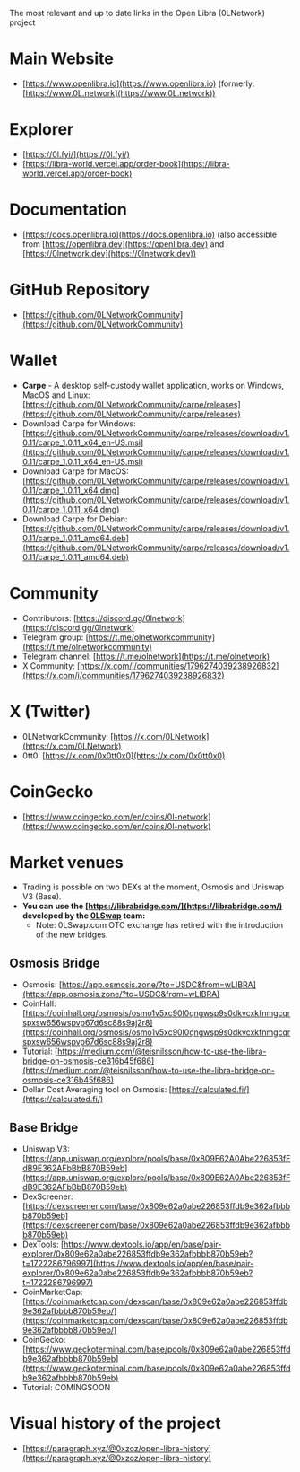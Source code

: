 The most relevant and up to date links in the Open Libra (0LNetwork) project

# Main Website

- [https://www.openlibra.io](https://www.openlibra.io) (formerly: [https://www.0L.network](https://www.0L.network))

# Explorer

- [https://0l.fyi/](https://0l.fyi/)
- [https://libra-world.vercel.app/order-book](https://libra-world.vercel.app/order-book)

# Documentation

- [https://docs.openlibra.io](https://docs.openlibra.io) (also accessible from [https://openlibra.dev](https://openlibra.dev) and [https://0lnetwork.dev](https://0lnetwork.dev))

# GitHub Repository

- [https://github.com/0LNetworkCommunity](https://github.com/0LNetworkCommunity)

# Wallet

- **Carpe** - A desktop self-custody wallet application, works on Windows, MacOS and Linux: [https://github.com/0LNetworkCommunity/carpe/releases](https://github.com/0LNetworkCommunity/carpe/releases)
- Download Carpe for Windows: [https://github.com/0LNetworkCommunity/carpe/releases/download/v1.0.11/carpe_1.0.11_x64_en-US.msi](https://github.com/0LNetworkCommunity/carpe/releases/download/v1.0.11/carpe_1.0.11_x64_en-US.msi)
- Download Carpe for MacOS: [https://github.com/0LNetworkCommunity/carpe/releases/download/v1.0.11/carpe_1.0.11_x64.dmg](https://github.com/0LNetworkCommunity/carpe/releases/download/v1.0.11/carpe_1.0.11_x64.dmg)
- Download Carpe for Debian: [https://github.com/0LNetworkCommunity/carpe/releases/download/v1.0.11/carpe_1.0.11_amd64.deb](https://github.com/0LNetworkCommunity/carpe/releases/download/v1.0.11/carpe_1.0.11_amd64.deb)

# Community

- Contributors: [https://discord.gg/0lnetwork](https://discord.gg/0lnetwork)
- Telegram group: [https://t.me/olnetworkcommunity](https://t.me/olnetworkcommunity)
- Telegram channel: [https://t.me/olnetwork](https://t.me/olnetwork)
- X Community: [https://x.com/i/communities/1796274039238926832](https://x.com/i/communities/1796274039238926832)

# X (Twitter)

- 0LNetworkCommunity: [https://x.com/0LNetwork](https://x.com/0LNetwork)
- 0tt0: [https://x.com/0x0tt0x0](https://x.com/0x0tt0x0)

# CoinGecko

- [https://www.coingecko.com/en/coins/0l-network](https://www.coingecko.com/en/coins/0l-network)

# Market venues

- Trading is possible on two DEXs at the moment, Osmosis and Uniswap V3 (Base).
- **You can use the [https://librabridge.com/](https://librabridge.com/) developed by the [0LSwap](https://0lswap.com/) team:**
  - Note: 0LSwap.com OTC exchange has retired with the introduction of the new bridges.

## Osmosis Bridge

- Osmosis: [https://app.osmosis.zone/?to=USDC&from=wLIBRA](https://app.osmosis.zone/?to=USDC&from=wLIBRA)
- CoinHall: [https://coinhall.org/osmosis/osmo1v5xc90l0qngwsp9s0dkvcxkfnmgcqrspxsw656wspvp67d6sc88s9aj2r8](https://coinhall.org/osmosis/osmo1v5xc90l0qngwsp9s0dkvcxkfnmgcqrspxsw656wspvp67d6sc88s9aj2r8)
- Tutorial: [https://medium.com/@teisnilsson/how-to-use-the-libra-bridge-on-osmosis-ce316b45f686](https://medium.com/@teisnilsson/how-to-use-the-libra-bridge-on-osmosis-ce316b45f686)
- Dollar Cost Averaging tool on Osmosis: [https://calculated.fi/](https://calculated.fi/)

## Base Bridge

- Uniswap V3: [https://app.uniswap.org/explore/pools/base/0x809E62A0Abe226853fFdB9E362AFbBbB870B59eb](https://app.uniswap.org/explore/pools/base/0x809E62A0Abe226853fFdB9E362AFbBbB870B59eb)
- DexScreener: [https://dexscreener.com/base/0x809e62a0abe226853ffdb9e362afbbbb870b59eb](https://dexscreener.com/base/0x809e62a0abe226853ffdb9e362afbbbb870b59eb)
- DexTools: [https://www.dextools.io/app/en/base/pair-explorer/0x809e62a0abe226853ffdb9e362afbbbb870b59eb?t=1722286796997](https://www.dextools.io/app/en/base/pair-explorer/0x809e62a0abe226853ffdb9e362afbbbb870b59eb?t=1722286796997)
- CoinMarketCap: [https://coinmarketcap.com/dexscan/base/0x809e62a0abe226853ffdb9e362afbbbb870b59eb/](https://coinmarketcap.com/dexscan/base/0x809e62a0abe226853ffdb9e362afbbbb870b59eb/)
- CoinGecko: [https://www.geckoterminal.com/base/pools/0x809e62a0abe226853ffdb9e362afbbbb870b59eb](https://www.geckoterminal.com/base/pools/0x809e62a0abe226853ffdb9e362afbbbb870b59eb)
- Tutorial: COMINGSOON

# Visual history of the project

- [https://paragraph.xyz/@0xzoz/open-libra-history](https://paragraph.xyz/@0xzoz/open-libra-history)
